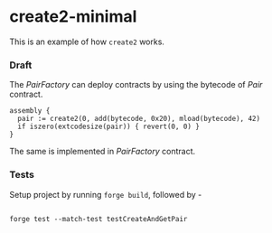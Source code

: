 # create2-minimal

This is an example of how `create2` works.

### Draft

The *PairFactory* can deploy contracts by using the bytecode of *Pair* contract.

```solidity
assembly {
  pair := create2(0, add(bytecode, 0x20), mload(bytecode), 42)
  if iszero(extcodesize(pair)) { revert(0, 0) }
}
```
The same is implemented in *PairFactory* contract.

### Tests

Setup project by running `forge build`, followed by -

```

forge test --match-test testCreateAndGetPair

```


